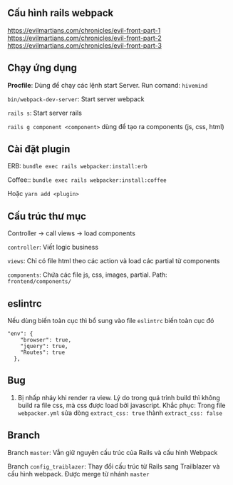 ## Cấu hình rails webpack
https://evilmartians.com/chronicles/evil-front-part-1
https://evilmartians.com/chronicles/evil-front-part-2
https://evilmartians.com/chronicles/evil-front-part-3

## Chạy ứng dụng

**Procfile**: Dùng để chạy các lệnh start Server. Run comand: `hivemind`

`bin/webpack-dev-server`: Start server webpack

`rails s`: Start server rails

`rails g component <component>` dùng để tạo ra components (js, css, html)

## Cài đặt plugin

ERB: `bundle exec rails webpacker:install:erb`

Coffee:: `bundle exec rails webpacker:install:coffee`

Hoặc `yarn add <plugin>`

## Cấu trúc thư mục
Controller -> call views -> load components

`controller`: Viết logic business

`views`: Chỉ có file html theo các action và load các partial từ components

`components`: Chứa các file js, css, images, partial. Path: `frontend/components/`

## eslintrc
Nếu dùng biến toàn cục thì bổ sung vào file `eslintrc` biến toàn cục đó
```
"env": {
    "browser": true,
    "jquery": true,
    "Routes": true
  },
```

## Bug

1. Bị nhấp nháy khi render ra view. Lý do trong quá trình build thì không build ra file css, mà css được load bởi javascript. Khắc phục: Trong file `webpacker.yml` sửa dòng `extract_css: true` thành `extract_css: false`

## Branch

Branch `master`: Vẫn giữ nguyên cấu trúc của Rails và cấu hình Webpack

Branch `config_traiblazer`: Thay đổi cấu trúc từ Rails sang Trailblazer và cấu hình webpack. Được merge từ nhánh `master`
